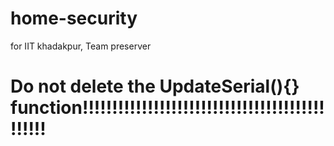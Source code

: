 # home-security
for IIT khadakpur, Team preserver
# Do not delete the UpdateSerial(){} function!!!!!!!!!!!!!!!!!!!!!!!!!!!!!!!!!!!!!!!!!!!!!!!
